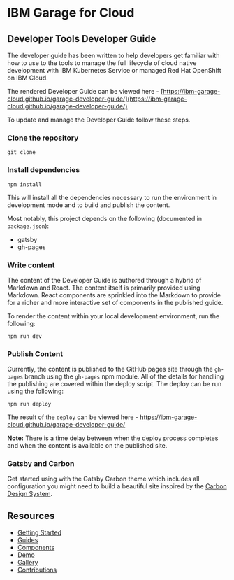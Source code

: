 # IBM Garage for Cloud 

## Developer Tools Developer Guide

The developer guide has been written to help developers get familiar with how to use to the tools to manage the full 
lifecycle of cloud native development with IBM Kubernetes Service or managed Red Hat OpenShift on IBM Cloud. 

The rendered Developer Guide can be viewed here - [https://ibm-garage-cloud.github.io/garage-developer-guide/](https://ibm-garage-cloud.github.io/garage-developer-guide/)   

To update and manage the Developer Guide follow these steps.

### Clone the repository

```
git clone
```

### Install dependencies

```
npm install
```

This will install all the dependencies necessary to run the environment in development mode
and to build and publish the content. 

Most notably, this project depends on the following
(documented in `package.json`):

- gatsby
- gh-pages

### Write content

The content of the Developer Guide is authored through a hybrid of Markdown and React. The content
itself is primarily provided using Markdown. React components are sprinkled into the Markdown to
provide for a richer and more interactive set of components in the published guide.

To render the content within your local development environment, run the following:

```
npm run dev
```

### Publish Content

Currently, the content is published to the GitHub pages site through the `gh-pages` branch
using the `gh-pages` npm module. All of the details for handling the publishing are covered within
the deploy script. The deploy can be run using the following:

```
npm run deploy
```

The result of the `deploy` can be viewed here - https://ibm-garage-cloud.github.io/garage-developer-guide/

**Note:** There is a time delay between when the deploy process completes and when the 
content is available on the published site. 

### Gatsby and Carbon

Get started using with the Gatsby Carbon theme which includes all configuration you might need to build a 
beautiful site inspired by the [Carbon Design System](https://www.carbondesignsystem.com).

## Resources

- [Getting Started](https://gatsby-theme-carbon.now.sh/getting-started)
- [Guides](https://gatsby-theme-carbon.now.sh/guides/configuration)
- [Components](https://gatsby-theme-carbon.now.sh/components/markdown)
- [Demo](https://gatsby-theme-carbon.now.sh/demo)
- [Gallery](https://gatsby-theme-carbon.now.sh/gallery)
- [Contributions](https://gatsby-theme-carbon.now.sh/contributions)
